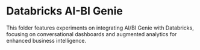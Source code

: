 # Databricks AI-BI Genie

This folder features experiments on integrating AI/BI Genie with Databricks, focusing on conversational dashboards and augmented analytics for enhanced business intelligence.